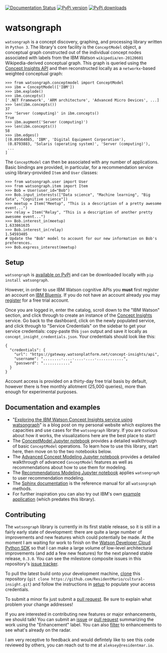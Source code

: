 [![Documentation Status](https://readthedocs.org/projects/watsongraph/badge/?version=latest)](http://watsongraph.readthedocs.org/en/latest/?badge=latest)
[![PyPi version](https://img.shields.io/pypi/v/watsongraph.svg)](https://pypi.python.org/pypi/watsongraph/)
[![PyPi downloads](https://img.shields.io/pypi/dm/watsongraph.svg)](https://pypi.python.org/pypi/watsongraph/)

# watsongraph
`watsongraph` is a concept discovery, graphing, and processing library written in `Python 3`. The library's
core facility is the `ConceptModel` object, a conceptual graph constructed out of the individual concept nodes
associated with labels from the IBM Watson `wikipedia/en-20120601` Wikipedia-derived conceptual graph. This graph is
queried using the [Concept Insights API](http://www.ibm.com/smarterplanet/us/en/ibmwatson/developercloud/concept-insights.html)
and then reconstructed locally as a `networkx`-based weighted conceptual graph:

```
>>> from watsongraph.conceptmodel import ConceptModel
>>> ibm = ConceptModel(['IBM'])
>>> ibm.explode()
>>> ibm.concepts()
['.NET Framework', 'ARM architecture', 'Advanced Micro Devices', ...]
>>> len(ibm.concepts())
37
>>> 'Server (computing)' in ibm.concepts()
True
>>> ibm.augment('Server (computing)')
>>> len(ibm.concepts())
58
>>> ibm.edges()
[(0.89564085, 'IBM', 'Digital Equipment Corporation'),
 (0.8793883, 'Solaris (operating system)', 'Server (computing)'),
 ...
]

```

The `ConceptModel` can then be associated with any number of applications. Basic bindings are provided, in
particular, for a recommendation service using library-provided `Item` and `User` classes:

```
>>> from watsongraph.user import User
>>> from watsongraph.item import Item
>>> Bob = User(user_id="Bob")
>>> Bob.input_interests(["Data science", "Machine learning", "Big data", "Cognitive science"])
>>> meetup = Item("Meetup", "This is a description of a pretty awesome event...")
>>> relay = Item("Relay", "This is a description of another pretty awesome event...")
>>> Bob.interest_in(meetup)
1.633861635
>>> Bob.interest_in(relay)
1.54593405
# Update the "Bob" model to account for our new information on Bob's preferences.
>>> Bob.express_interest(meetup)
```

## Setup

`watsongraph` is [available on PyPi](https://pypi.python.org/pypi/watsongraph/) and can be downloaded locally with `pip
install watsongraph`.

However, in order to use IBM Watson cognitive APIs you **must** first register an account on
[IBM Bluemix](https://console.ng.bluemix.net/). If you do not
have an account already you may [register](https://console.ng.bluemix.net/registration/) for a free trial account.

Once you are logged in, enter the catalog, scroll down to the "IBM Watson" section, and click through to create an
instance of the
[Concept Insights](http://www.ibm.com/smarterplanet/us/en/ibmwatson/developercloud/concept-insights.html) service. Go
 back to the dashboard, click on the newly populated service, and click through to "Service Credentials" on the
 sidebar to get your service credentials: copy-paste this `json` output and save it locally as
 `concept_insight_credentials.json`. Your credentials should look like this:

```
{
  "credentials": {
    "url": "https://gateway.watsonplatform.net/concept-insights/api",
    "username": "........-....-....-....-............",
    "password": "............"
  }
}
```

Account access is provided on a thirty-day free trial basis by default, however there is free monthly allotment
(25,000 queries), more than enough for experimental purposes.

## Documentation and examples

* "[Exploring the IBM Watson Concept Insights service using watsongraph](http://www.residentmar.io/2016/02/11/watsongraph-visualization.html)"
is a blog post on my personal website which explores the capacities and use cases for the `watsongraph` library. If
you are curious about how it works, the visualizations here are the best place to start!
* The [ConceptModel Jupyter notebook](http://nbviewer.jupyter.org/github/ResidentMario/watsongraph/blob/master/watsongraph%20-%20Concept%20Modeling.ipynb)
provides a detailed walkthrough of basic `ConceptModel` operations. To learn how to use this library, start here,
then move on to the two notebooks below.
* The [Advanced Concept Modeling Jupyter notebook](http://nbviewer.jupyter.org/github/ResidentMario/watsongraph/blob/master/watsongraph%20-%20Advanced%20Concept%20Modeling.ipynb)
provides a detailed walkthrough of advanced `ConceptModel` features as well as recommendations about how to use them
for modeling.
* The [Recommendations Modeling Jupyter notebook](http://nbviewer.jupyter.org/github/ResidentMario/watsongraph/blob/master/watsongraph%20-%20Recommendations.ipynb)
applies `watsongraph` to user recommendation modeling.
* The [Sphinx documentation](http://watsongraph.readthedocs.org/en/latest/) is the reference manual for all
`watsongraph` methods.
* For further inspiration you can also try out IBM's own
[example application](https://concept-insights-demo.mybluemix.net/) (which predates this library).

## Contributing

The `watsongraph` library is currently in its first stable release, so it is still in a fairly early state of
development: there are quite a large number of improvements and new features which could potentially be made. At the
moment I am waiting for work to finish on the [Watson Developer Cloud Python SDK](https://github.com/watson-developer-cloud/python-sdk)
so that  I can make a large volume of low-level architectural improvements (and add a few new features) for the next
planned stable release, `0.3.0`. You can see the milestone composite issues in this repository's
[issue tracker](https://github.com/ResidentMario/watsongraph/issues?q=is%3Aopen+is%3Aissue+milestone%3A0.3.0).

To pull the latest build onto your development machine, [clone](https://help.github.com/articles/cloning-a-repository/) this repository
(`git clone https://github.com/ResidentMario/cultural-insight.git`) and follow the instructions in [setup](#Setup) to
populate your access credentials.

To submit a minor fix just submit a [pull request](https://help.github.com/articles/using-pull-requests/). Be sure
to explain what problem your change addresses!

If you are interested in contributing new features or major enhancements, we should talk! You can submit an [issue](https://guides.github.com/features/issues/)
or [pull request](https://help.github.com/articles/using-pull-requests/) summarizing the work using the "Enhancement"
 label. You can also [filter](https://github.com/ResidentMario/watsongraph/labels/enhancement)
to enhancements to see what's already on the radar.

I am very receptive to feedback and would defintely like to see this code reviewed by others, you can reach out to me
at `aleksey@residentmar.io`.